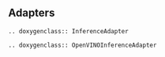 ## Adapters

```{eval-rst}
.. doxygenclass:: InferenceAdapter

```

```{eval-rst}
.. doxygenclass:: OpenVINOInferenceAdapter

```

